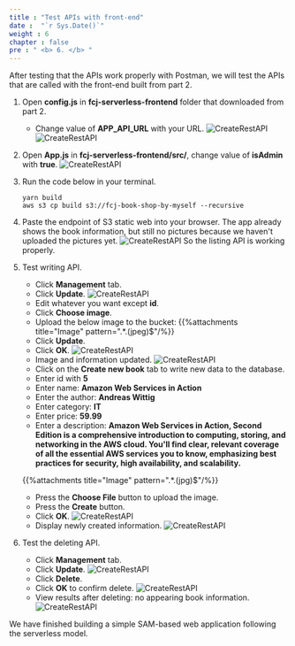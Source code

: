 ```yaml
---
title : "Test APIs with front-end"
date :  "`r Sys.Date()`" 
weight : 6
chapter : false
pre : " <b> 6. </b> "
---
```

After testing that the APIs work properly with Postman, we will test the APIs that are called with the front-end built from part 2.

1. Open **config.js** in **fcj-serverless-frontend** folder that downloaded from part 2.
    - Change value of **APP_API_URL** with your URL.
![CreateRestAPI](/images/temp/1/91.png?width=90pc)
![CreateRestAPI](/images/temp/1/92.png?width=90pc)

2. Open **App.js** in **fcj-serverless-frontend/src/**, change value of **isAdmin** with **true**.
![CreateRestAPI](/images/temp/1/93.png?width=90pc)

3. Run the code below in your terminal.
    ```
    yarn build
    aws s3 cp build s3://fcj-book-shop-by-myself --recursive
    ```

4. Paste the endpoint of S3 static web into your browser. The app already shows the book information, but still no pictures because we haven't uploaded the pictures yet.
![CreateRestAPI](/images/temp/1/94.png?width=90pc)
So the listing API is working properly.

5. Test writing API.
    - Click **Management** tab.
    - Click **Update**.
  ![CreateRestAPI](/images/temp/1/95.png?width=90pc)
    - Edit whatever you want except **id**.
    - Click **Choose image**.
    - Upload the below image to the bucket:
    {{%attachments title="Image" pattern=".*\.(jpeg)$"/%}}
    - Click **Update**.
    - Click **OK**.
  ![CreateRestAPI](/images/temp/1/96.png?width=90pc)
    - Image and information updated.
  ![CreateRestAPI](/images/temp/1/97.png?width=90pc)
    - Click on the **Create new book** tab to write new data to the database.
    - Enter id with **5**
    - Enter name: **Amazon Web Services in Action**
    - Enter the author: **Andreas Wittig**
    - Enter category: **IT**
    - Enter price: **59.99**
    - Enter a description: **Amazon Web Services in Action, Second Edition is a comprehensive introduction to computing, storing, and networking in the AWS cloud. You'll find clear, relevant coverage of all the essential AWS services you to know, emphasizing best practices for security, high availability, and scalability.**

    {{%attachments title="Image" pattern=".*\.(jpg)$"/%}}

    - Press the **Choose File** button to upload the image.
    - Press the **Create** button.
    - Click **OK**.
  ![CreateRestAPI](/images/temp/1/90.png?width=90pc)
    - Display newly created information.
  ![CreateRestAPI](/images/temp/1/99.png?width=90pc)

6. Test the deleting API.
    - Click **Management** tab.
    - Click **Update**.
  ![CreateRestAPI](/images/temp/1/100.png?width=90pc)
    - Click **Delete**.
    - Click **OK** to confirm delete.
  ![CreateRestAPI](/images/temp/1/101.png?width=90pc)
    - View results after deleting: no appearing book information.
  ![CreateRestAPI](/images/temp/1/102.png?width=90pc)
  
We have finished building a simple SAM-based web application following the serverless model.